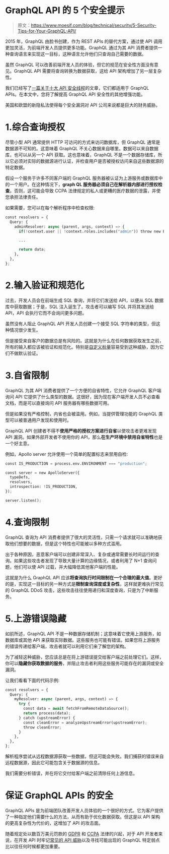 # GraphQL API 的 5 个安全提示

> 原文：<https://www.moesif.com/blog/technical/security/5-Security-Tips-for-Your-GraphQL-API/>

2015 年，GraphQL 由脸书创建，作为 REST APIs 的替代方案，通过使 API 调用更加灵活，为前端开发人员提供更多功能。GraphQL 通过为其 API 消费者提供一种查询语言来实现这一目标，这种语言允许他们只查询自己需要的数据。

虽然 GraphQL 可以改善前端开发人员的体验，但它的规范在安全性方面没有意见。GraphQL API 需要将查询转换为数据获取，这给 API 架构增加了另一层复杂性。

我们已经写了[一篇关于十大 API 安全线程](https://www.moesif.com/blog/technical/api-security/API-Security-Threats-Every-API-Team-Should-Know/)的文章，它们都适用于 GraphQL APIs。在本文中，您将了解提高 GraphQL API 安全性的其他增强功能。

美国和欧盟的新隐私法使得每个安全漏洞对 API 公司来说都是巨大的财务威胁。

# 1.综合查询授权

尽管小型 API 通常提供 HTTP 可访问的方式来访问数据库，但 GraphQL 通常是数据源不可知的。这意味着 GraphQL 不关心数据来自哪里。数据可以来自数据库，也可以从另一个 API 获取。这也意味着，GraphQL 不是一个数据存储库，所以它必须对实际的数据源进行认证，并检查用户是否被授权访问来自这些数据源的特定数据。

假设一个服务于许多不同客户端的 GraphQL 服务器被认证为上游服务或数据库中的一个用户。在这种情况下，**graph QL 服务器必须自己在解析器内部进行授权检查**。否则，这可能会导致 CCPA 法律规定的私人或更糟的医疗数据的泄露，并使您承担法律责任。

如果需要，您可以在每个解析程序中检查权限:

```py
const resolvers = {
  Query: {
    adminResolver: async (parent, args, context) => {
      if(!context.user || !context.roles.includes("admin")) throw new Error("Permission denied!");

      ...

      return data;
    },
  },
}; 
```

# 2.输入验证和规范化

过去，开发人员会在前端生成 SQL 查询，并将它们发送给 API，以便从 SQL 数据库中获取数据；于是，SQL 注入诞生了。攻击者可以编写 SQL 并将其发送给 API，API 会执行它而不会询问更多问题。

虽然没有人阻止 GraphQL API 开发人员创建一个接受 SQL 字符串的类型，但这种情况很少发生。

但是接受来自客户的数据总是有风险的。这就是为什么在任何数据获取发生之前，所有的输入都应该被验证和规范化。特别是[自定义标量](https://uptoskill.com/graphql-custom-scalars/)容易受到这种威胁，因为它们不做默认验证。

# 3.自省限制

GraphQL 为其 API 消费者提供了一个方便的自省特性，它允许 GraphQL 客户端询问 API 它提供了什么类型的数据。这很好，因为现在客户端开发人员不必查看文档，而是可以直接询问 API 服务器有哪些数据可用。

但是如果没有严格控制，内省也会被滥用。例如，当提供管理功能的 GraphQL 类型可以被普通用户发现和使用时。

GraphQL API 创建者不得不**使用严格的授权方案进行自省**以使攻击者更难发现 API 漏洞。如果外部开发者不使用你的 API，那么**在生产环境中禁用自省特性**也是一个好主意。

例如，Apollo server 允许使用一个简单的配置标志来禁用自检:

```py
const IS_PRODUCTION = process.env.ENVIRONMENT === "production";

const server = new ApolloServer({
  typeDefs,
  resolvers,
  introspection: !IS_PRODUCTION,
});

server.listen(); 
```

# 4.查询限制

GraphQL 查询为 API 消费者提供了很大的灵活性，只需一个请求就可以准确地获取他们想要的数据，但是这个特性也可能被以多种方式滥用。

出于各种原因，恶意客户端可以创建非常深入、复杂或通常需要长时间运行的查询。如果这些攻击者发现了导致大量计算的边缘情况，或者利用了 N+1 查询问题，他们可以使 API 过载，并大幅降低其他客户端的性能。

这就是为什么 GraphQL API 应该**将查询执行时间限制在一个合理的最大值**。更好的是，实现这一目标的另一种方式是**限制查询深度或复杂性**，这样就更难执行常见的 GraphQL DDoS 攻击，这些攻击往往使用递归和深度查询，只是为了中断服务。

# 5.上游错误隐藏

如前所述，GraphQL API 不是一种数据存储机制；这意味着它使用上游服务，如数据库或其他 API 来获取实际数据。这些服务也可能有错误。如果您将上游服务的错误传递给客户端，攻击者就可以利用它们来了解您的架构。

为了减轻这种威胁，您应该总是在将上游错误提交给客户端之前处理它们。这样，你可以**隐藏你获取数据的服务**，并阻止攻击者利用这些服务可能存在的漏洞或安全漏洞。

让我们看看下面的代码示例:

```py
const resolvers = {
  Query: {
    myResolver: async (parent, args, context) => {
      try {
        const data = await fetchFromRemoteDataSource();
        return process(data);
      } catch (upstreamError) {
        const cleanError = analyzeUpstreamError(upstreamError);
        throw cleanError;
      }
    },
  },
}; 
```

解析程序尝试从远程数据源获取一些数据，但这可能会失败。我们捕获的错误来自远程数据源，因此它可能包含关于数据源的信息。

我们需要分析错误，并在将它交付给客户端之前清除任何上游信息。

# 保证 GraphQL APIs 的安全

GraphQL APIs 是为前端团队改善开发人员体验的一个很好的方式。它为客户提供了一种指定他们需要什么的方法，从而有助于优化数据获取。但这是以 API 架构的更高复杂性为代价的，这增加了 API 的攻击面。

随着规定处以数百万美元罚款的 [GDPR](https://gdpr-info.eu/) 和 [CCPA](https://www.oag.ca.gov/privacy/ccpa) 法律的兴起，对于 API 开发者来说，在开发 API 时牢记[常见的 API 威胁](https://www.moesif.com/blog/technical/api-security/API-Security-Threats-Every-API-Team-Should-Know/)以及寻找可能出现的 GraphQL 特定弱点比以往任何时候都更加重要。